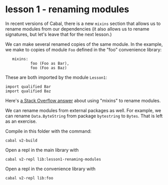 # lesson 1 - renaming modules

In recent versions of Cabal, there is a new `mixins` section that allows us to
rename modules from our dependencies (it also allows us to rename signatures,
but let's leave that for the next lesson.)

We can make several renamed copies of the same module. In the example, we make
to copies of module `Foo` defined in the "foo" convenience library:

```
   mixins:
           foo (Foo as Bar),
           foo (Foo as Baz)
```

These are both imported by the module `Lesson1`:

```
import qualified Bar
import qualified Baz
```

Here's [a Stack Overflow
answer](https://stackoverflow.com/questions/47110907/what-should-i-do-if-two-modules-share-the-same-name/47111418#47111418)
about using "mixins" to rename modules.

We can rename modules from external packages as well. For example, we can
rename `Data.ByteString` from package `bytestring` to `Bytes`. That is left as
an exercise.

Compile in this folder with the command:

```
cabal v2-build
```
Open a repl in the main library with

```
cabal v2-repl lib:lesson1-renaming-modules
```
Open a repl in the convenience library with

```
cabal v2-repl lib:foo
```


